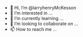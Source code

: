 - 👋 Hi, I’m @larryhenryMcKesson
- 👀 I’m interested in ...
- 🌱 I’m currently learning ...
- 💞️ I’m looking to collaborate on ...
- 📫 How to reach me ...

<!---
larryhenryMcKesson/larryhenryMcKesson is a ✨ special ✨ repository because its `README.md` (this file) appears on your GitHub profile.
You can click the Preview link to take a look at your changes.
--->
